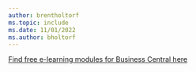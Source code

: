 ```yaml
---
author: brentholtorf
ms.topic: include
ms.date: 11/01/2022
ms.author: bholtorf
---
```

[Find free e-learning modules for Business Central here](/training/dynamics365/business-central)

